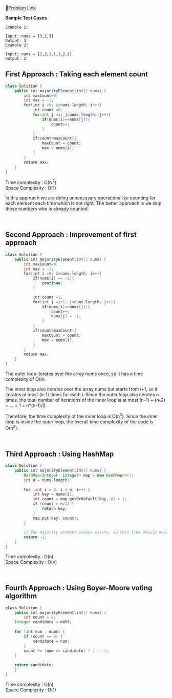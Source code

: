 [📍Problem Link](https://leetcode.com/problems/majority-element/description/)

**Sample Test Cases**

```
Example 1:

Input: nums = [3,2,3]
Output: 3
Example 2:

Input: nums = [2,2,1,1,1,2,2]
Output: 2
```

## First Approach : Taking each element count

```java
class Solution {
    public int majorityElement(int[] nums) {
        int maxCount=0;
        int max = -1;
        for(int i =0; i<nums.length; i++){
            int count =0;
            for(int j =i; j<nums.length; j++){
                if(nums[i]==nums[j]){
                    count++;
                }
            }
            if(count>maxCount){
                maxCount = count;
                max = nums[i];
            }
        }
        return max;
    }
}
```

Time complexity : O(N<sup>2</sup>)<br>
Space Complexity : O(1)

In this approach we are doing unnecessary operations like counting for each element each time which is not right. The better approach is we skip those numbers who is already counted.

<br>

## Second Approach : Improvement of first approach

```java
class Solution {
    public int majorityElement(int[] nums) {
        int maxCount=0;
        int max = -1;
        for(int i =0; i<nums.length; i++){
            if(nums[i] == -1){
                continue;
            }

            int count =1;
            for(int j =i+1; j<nums.length; j++){
                if(nums[i]==nums[j]){
                    count++;
                    nums[j] = -1;
                }
            }
            if(count>maxCount){
                maxCount = count;
                max = nums[i];
            }
        }
        return max;
    }
}
```
The outer loop iterates over the array nums once, so it has a time complexity of O(n).

The inner loop also iterates over the array nums but starts from i+1, so it iterates at most (n-1) times for each i. Since the outer loop also iterates n times, the total number of iterations of the inner loop is at most (n-1) + (n-2) + ... + 1 = n*(n-1)/2.

Therefore, the time complexity of the inner loop is O(n<sup>2</sup>). Since the inner loop is inside the outer loop, the overall time complexity of the code is O(n<sup>2</sup>).


<br>

## Third Approach : Using HashMap

```java
class Solution {
    public int majorityElement(int[] nums) {
        HashMap<Integer, Integer> map = new HashMap<>();
        int n = nums.length;
        
        for (int i = 0; i < n; i++) {
            int key = nums[i];
            int count = map.getOrDefault(key, 0) + 1;
            if (count > n/2) {
                return key;
            }
            map.put(key, count);
        }
        
        // The majority element always exists, so this line should never be reached.
        return -1;
    }
}
```
Time complexity : O(n)<br>
Space Complexity : O(n)


<br>

## Fourth Approach : Using Boyer-Moore voting algorithm

```java
class Solution {
    public int majorityElement(int[] nums) {
        int count = 0;
    Integer candidate = null;
    
    for (int num : nums) {
        if (count == 0) {
            candidate = num;
        }
        count += (num == candidate) ? 1 : -1;
    }
    
    return candidate;
    }
}
```
Time complexity : O(n)<br>
Space Complexity : O(1)
